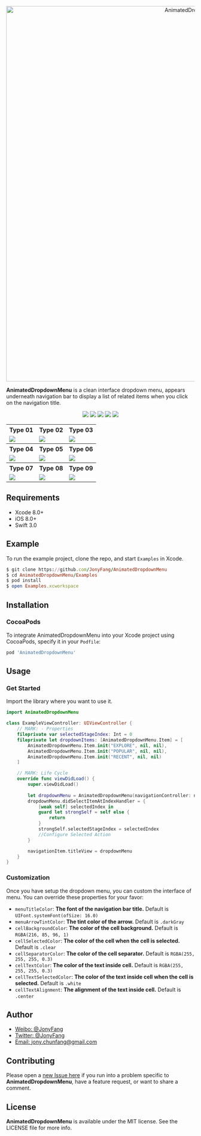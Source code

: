 <p align="center">
    <img src="https://dn-ynvsu4wa.qbox.me/16f7940346e6cfc5ddf9.png" alt="AnimatedDropdownMenu" title="AnimatedDropdownMenu" width="1000">
</p>

**AnimatedDropdownMenu** is a clean interface dropdown menu, appears underneath navigation bar to display a list of related items when you click on the navigation title.

<p align="center">
    <a href="https://cocoapods.org/pods/AnimatedDropdownMenu"><img src="https://img.shields.io/cocoapods/p/AnimatedDropdownMenu.svg?style=flat"></a>
    <a href="https://cocoapods.org/pods/AnimatedDropdownMenu"><img src="https://img.shields.io/badge/iOS-8.0%2B-blue.svg"></a>
    <a href="https://cocoapods.org/pods/AnimatedDropdownMenu"><img src="https://img.shields.io/badge/Swift-3.0%2B-orange.svg"></a>
    <a href="https://cocoapods.org/pods/AnimatedDropdownMenu"><img src="https://img.shields.io/cocoapods/v/AnimatedDropdownMenu.svg?style=flat"></a>
    <a href="http://mit-license.org"><img src="https://img.shields.io/cocoapods/l/AnimatedDropdownMenu.svg?style=flat"></a>
</p>


<p align="center">
    <table>
    <tr>
    <th>Type 01</th>
    <th>Type 02</th>
    <th>Type 03</th>
    </tr>
    <tr>
    <td><img src="https://dn-ynvsu4wa.qbox.me/85482a9232c248ab5aca.PNG"/></td>
    <td><img src="https://dn-ynvsu4wa.qbox.me/8767106baa384ee28bc3.PNG"/></td>
    <td><img src="https://dn-ynvsu4wa.qbox.me/bc46b32aacf22b459e63.PNG"/></td>
    </tr>
    <tr>
    <th>Type 04</th>
    <th>Type 05</th>
    <th>Type 06</th>
    </tr>
    <tr>
    <td><img src="https://dn-ynvsu4wa.qbox.me/4da2351118cda94556c3.PNG"/></td>
    <td><img src="https://dn-ynvsu4wa.qbox.me/fd8abea53051a404745b.PNG"/></td>
    <td><img src="https://dn-ynvsu4wa.qbox.me/951d3cf13599fd5cc307.PNG"/></td>
    </tr>
    <tr>
    <th>Type 07</th>
    <th>Type 08</th>
    <th>Type 09</th>
    </tr>
    <tr>
    <td><img src="https://dn-ynvsu4wa.qbox.me/772b9dfd1a1e554073b6.PNG"/></td>
    <td><img src="https://dn-ynvsu4wa.qbox.me/48835d39aae89b6c3212.PNG"/></td>
    <td><img src="https://dn-ynvsu4wa.qbox.me/76fa42336a0d3f7175d7.PNG"/></td>
    </tr>
    </table>
</p>

## Requirements

- Xcode 8.0+
- iOS 8.0+
- Swift 3.0

## Example

To run the example project, clone the repo, and start `Examples` in Xcode.

```ruby
$ git clone https://github.com/JonyFang/AnimatedDropdownMenu
$ cd AnimatedDropdownMenu/Examples
$ pod install
$ open Examples.xcworkspace
```

## Installation

### CocoaPods

To integrate AnimatedDropdownMenu into your Xcode project using CocoaPods, specify it in your `Podfile`:

```ruby
pod 'AnimatedDropdownMenu'
```

## Usage

### Get Started

Import the library where you want to use it.

```swift
import AnimatedDropdownMenu

class ExampleViewController: UIViewController {
    // MARK: - Properties
    fileprivate var selectedStageIndex: Int = 0
    fileprivate let dropdownItems: [AnimatedDropdownMenu.Item] = [
        AnimatedDropdownMenu.Item.init("EXPLORE", nil, nil),
        AnimatedDropdownMenu.Item.init("POPULAR", nil, nil),
        AnimatedDropdownMenu.Item.init("RECENT", nil, nil)
    ]

    // MARK: Life Cycle
    override func viewDidLoad() {
        super.viewDidLoad()
        
        let dropdownMenu = AnimatedDropdownMenu(navigationController: navigationController, containerView: view, selectedIndex: selectedStageIndex, items: dropdownItems)
        dropdownMenu.didSelectItemAtIndexHandler = {
            [weak self] selectedIndex in
            guard let strongSelf = self else {
                return
            }
            strongSelf.selectedStageIndex = selectedIndex
            //Configure Selected Action
        }

        navigationItem.titleView = dropdownMenu
    }
}
```

### Customization

Once you have setup the dropdown menu, you can custom the interface of menu. You can override these properties for your favor:

- `menuTitleColor`: **The font of the navigation bar title.** Default is `UIFont.systemFont(ofSize: 16.0)`
- `menuArrowTintColor`: **The tint color of the arrow.** Default is `.darkGray`
- `cellBackgroundColor`: **The color of the cell background.** Default is `RGBA(216, 85, 96, 1)`
- `cellSelectedColor`: **The color of the cell when the cell is selected.** Default is `.clear`
- `cellSeparatorColor`: **The color of the cell separator.** Default is `RGBA(255, 255, 255, 0.3)`
- `cellTextColor`: **The color of the text inside cell.** Default is `RGBA(255, 255, 255, 0.3)`
- `cellTextSelectedColor`: **The color of the text inside cell when the cell is selected.** Default is `.white`
- `cellTextAlignment`: **The alignment of the text inside cell.** Default is `.center`

## Author

- [Weibo: @JonyFang](http://weibo.com/3034766044/profile?topnav=1&wvr=6)
- [Twitter: @JonyFang](https://twitter.com/jony_chunfang)
- [Email: jony.chunfang@gmail.com](mailto:jony.chunfang@gmail.com)

## Contributing

Please open a [new Issue here](https://github.com/JonyFang/AnimatedDropdownMenu/issues/new) if you run into a problem specific to **AnimatedDropdownMenu**, have a feature request, or want to share a comment.

## License

**AnimatedDropdownMenu** is available under the MIT license. See the LICENSE file for more info.
